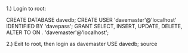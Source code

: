 1.) Login to root:

CREATE DATABASE davedb;
CREATE USER 'davemaster'@'localhost' IDENTIFIED BY 'davepass';
GRANT SELECT, INSERT, UPDATE, DELETE, ALTER TO ON *.* 'davemaster'@'localhost';

2.) Exit to root, then login as davemaster
USE davedb;
source <path to davedb.sql>
